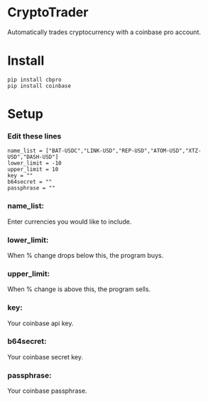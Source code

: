 # CryptoTrader
Automatically trades cryptocurrency with a coinbase pro account.

# Install
`pip install cbpro`  
`pip install coinbase`  

# Setup
### Edit these lines
`name_list = ["BAT-USDC","LINK-USD","REP-USD","ATOM-USD","XTZ-USD","DASH-USD"] `  
`lower_limit = -10  `  
`upper_limit = 10  `  
`key = ""  `  
`b64secret = ""  `  
`passphrase = ""  `    
  
  ### name_list: 
  Enter currencies you would like to include.  
  ### lower_limit: 
  When % change drops below this, the program buys.
  ### upper_limit: 
  When % change is above this, the program sells.  
  ### key: 
  Your coinbase api key.  
  ### b64secret: 
  Your coinbase secret key.  
  ### passphrase: 
  Your coinbase passphrase.  
